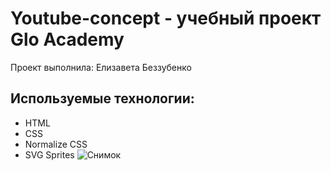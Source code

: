 # Youtube-concept - учебный проект Glo Academy
Проект выполнила: Елизавета Беззубенко

## Используемые технологии: 
- HTML
- CSS
- Normalize CSS
- SVG Sprites
![Снимок](https://user-images.githubusercontent.com/64092994/125691215-814f15ed-a6ac-4270-9905-70649ac0ba62.JPG)

